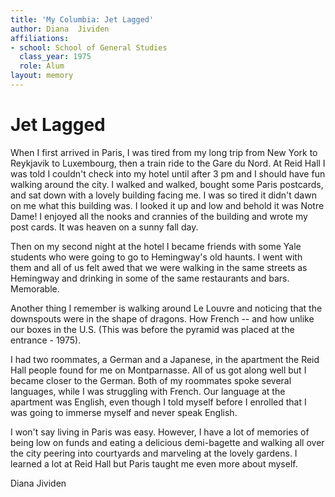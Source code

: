 ```yaml
---
title: 'My Columbia: Jet Lagged'
author: Diana  Jividen
affiliations:
- school: School of General Studies
  class_year: 1975
  role: Alum
layout: memory
---
```


# Jet Lagged

When I first arrived in Paris, I was tired from my long trip from New York to Reykjavik to Luxembourg, then a train ride to the Gare du Nord. At Reid Hall I was told I couldn't check into my hotel until after 3 pm and I should have fun walking around the city.  I walked and walked, bought some Paris postcards, and sat down with a lovely building facing me.  I was so tired it didn't dawn on me what this building was.  I looked it up and low and behold it was Notre Dame!  I enjoyed all the nooks and crannies of the building and wrote my post cards.  It was heaven on a sunny fall day.

Then on my second night at the hotel I became friends with some Yale students who were going to go to Hemingway's old haunts.  I went with them and all of us felt awed that we were walking in the same streets as Hemingway and drinking in some of the same restaurants and bars.  Memorable.

Another thing I remember is walking around Le Louvre and noticing that the downspouts were in the shape of dragons.  How French -- and how unlike our boxes in the U.S.  (This was before the pyramid was placed at the entrance - 1975).

I had two roommates, a German and a Japanese, in the apartment the Reid Hall people found for me on Montparnasse.   All of us got along well but I became closer to the German.  Both of my roommates spoke several languages, while I was struggling with French.  Our language at the apartment was English, even though I told myself before I enrolled that I was going to immerse myself and never speak English.

I won't say living in Paris was easy.  However, I have a lot of memories of being low on funds and eating a delicious demi-bagette and walking all over the city  peering into courtyards and marveling at the lovely gardens.  I learned a lot at Reid Hall but Paris taught me even more about myself.

Diana Jividen
